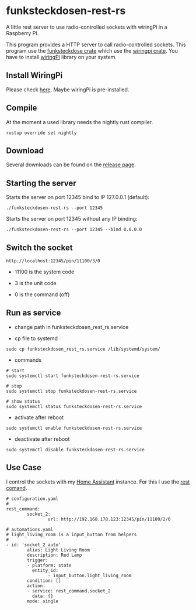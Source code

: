 # funksteckdosen-rest-rs

A little rest server to use radio-controlled sockets with wiringPi in a Raspberry PI.

This program provides a HTTP server to call radio-controlled sockets. This program use the [funksteckdose crate](https://crates.io/crates/funksteckdose) which use the [wiringpi crate](https://crates.io/crates/wiringpi). You have to install [wiringPi](http://wiringpi.com/) library on your system.

## Install WiringPi

Please check [here](http://wiringpi.com/download-and-install/). Maybe wiringPi is pre-installed.

## Compile

At the moment a used library needs the nightly rust compiler.
````
rustup override set nightly
````

## Download

Several downloads can be found on the [release page](https://github.com/akuechl/funksteckdosen-rest-rs/releases).

## Starting the server

Starts the server on port 12345 bind to IP 127.0.0.1 (default):
````
./funksteckdosen-rest-rs --port 12345
````

Starts the server on port 12345 without any IP binding:
````
./funksteckdosen-rest-rs --port 12345 --bind 0.0.0.0
````

## Switch the socket

````
http://localhost:12345/pin/11100/3/0
````
* 11100 is the system code

* 3 is the unit code

* 0 is the command (off)

## Run as service

* change path in funksteckdosen_rest_rs.service

* cp file to systemd
````
sudo cp funksteckdosen_rest_rs.service /lib/systemd/system/
````

* commands
````
# start
sudo systemctl start funksteckdosen-rest-rs.service

# stop
sudo systemctl stop funksteckdosen-rest-rs.service

# show status
sudo systemctl status funksteckdosen-rest-rs.service
````

* activate after reboot
````
sudo systemctl enable funksteckdosen-rest-rs.service 
````

* deactivate after reboot
````
sudo systemctl disable funksteckdosen-rest-rs.service 
````

## Use Case

I control the sockets with my [Home Assistant]() instance. For this I use the [rest comand](https://www.home-assistant.io/integrations/rest_command/).

````
# configuration.yaml
#
rest_command:
        socket_2:
                url: http://192.168.178.123:12345/pin/11100/2/0

# automations.yaml
# light_living_room is a input_button from helpers
#
- id: 'socket_2_auto'
        alias: Light Living Room
        description: Red Lamp
        trigger:
        - platform: state
          entity_id:
                - input_button.light_living_room
        condition: []
        action:
        - service: rest_command.socket_2
          data: {}
        mode: single
````
